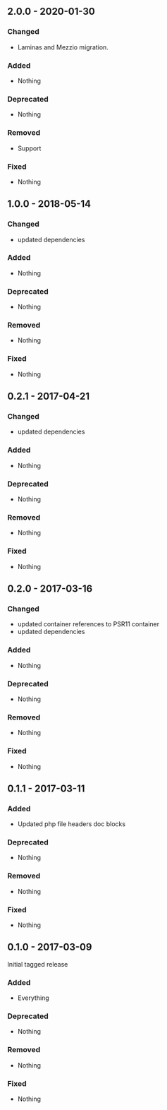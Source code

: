 ## 2.0.0 - 2020-01-30

### Changed
* Laminas and Mezzio migration.

### Added
* Nothing

### Deprecated
* Nothing

### Removed
* Support

### Fixed
* Nothing


## 1.0.0 - 2018-05-14

### Changed
* updated dependencies

### Added
* Nothing

### Deprecated
* Nothing

### Removed
* Nothing

### Fixed
* Nothing


## 0.2.1 - 2017-04-21

### Changed
* updated dependencies

### Added
* Nothing

### Deprecated
* Nothing

### Removed
* Nothing

### Fixed
* Nothing


## 0.2.0 - 2017-03-16

### Changed
* updated container references to PSR11 container
* updated dependencies

### Added
* Nothing

### Deprecated
* Nothing

### Removed
* Nothing

### Fixed
* Nothing


## 0.1.1 - 2017-03-11

### Added
* Updated php file headers doc blocks

### Deprecated
* Nothing

### Removed
* Nothing

### Fixed
* Nothing


## 0.1.0 - 2017-03-09

Initial tagged release

### Added
* Everything

### Deprecated
* Nothing

### Removed
* Nothing

### Fixed
* Nothing
